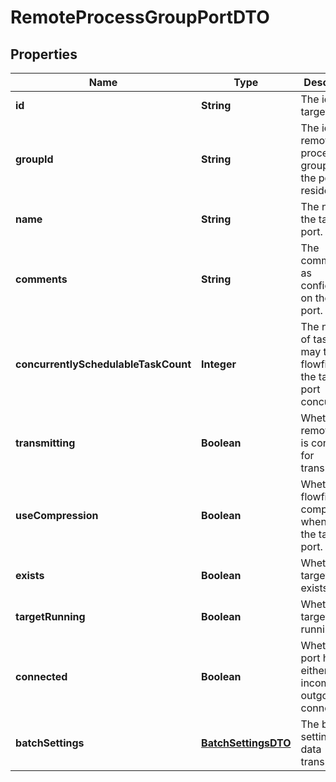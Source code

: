 
# RemoteProcessGroupPortDTO

## Properties
Name | Type | Description | Notes
------------ | ------------- | ------------- | -------------
**id** | **String** | The id of the target port. |  [optional]
**groupId** | **String** | The id of the remote process group that the port resides in. |  [optional]
**name** | **String** | The name of the target port. |  [optional]
**comments** | **String** | The comments as configured on the target port. |  [optional]
**concurrentlySchedulableTaskCount** | **Integer** | The number of task that may transmit flowfiles to the target port concurrently. |  [optional]
**transmitting** | **Boolean** | Whether the remote port is configured for transmission. |  [optional]
**useCompression** | **Boolean** | Whether the flowfiles are compressed when sent to the target port. |  [optional]
**exists** | **Boolean** | Whether the target port exists. |  [optional]
**targetRunning** | **Boolean** | Whether the target port is running. |  [optional]
**connected** | **Boolean** | Whether the port has either an incoming or outgoing connection. |  [optional]
**batchSettings** | [**BatchSettingsDTO**](BatchSettingsDTO.md) | The batch settings for data transmission. |  [optional]



